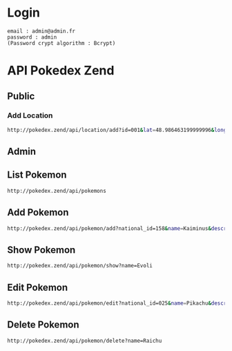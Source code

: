 # Login

```
email : admin@admin.fr
password : admin
(Password crypt algorithm : Bcrypt)
```

# API Pokedex Zend

## Public

### Add Location

```bash
http://pokedex.zend/api/location/add?id=001&lat=48.986463199999996&long=2.4497720999999997
```

## Admin

## List Pokemon

```bash
http://pokedex.zend/api/pokemons
```

## Add Pokemon

```bash
http://pokedex.zend/api/pokemon/add?national_id=158&name=Kaiminus&description=Malgr%C3%A9%20son%20tout%20petit%20corps,%20la%20m%C3%A2choire%20de%20Kaiminus...&type1=5&type2=4&previous_pokemon=0
```

## Show Pokemon

```bash
http://pokedex.zend/api/pokemon/show?name=Evoli
```

## Edit Pokemon

```bash
http://pokedex.zend/api/pokemon/edit?national_id=025&name=Pikachu&description=Nouvelle%20description&type1=10&type2=4&previous_pokemon=0
```

## Delete Pokemon

```bash
http://pokedex.zend/api/pokemon/delete?name=Raichu
```